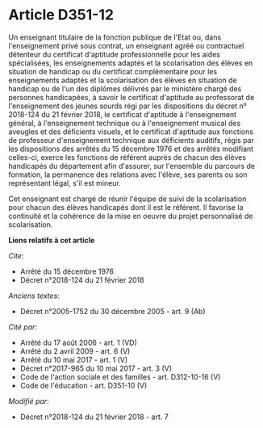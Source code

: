 # Article D351-12

Un enseignant titulaire de la fonction publique de l'Etat ou, dans l'enseignement privé sous contrat, un enseignant agréé ou
contractuel détenteur du certificat d'aptitude professionnelle pour les aides spécialisées, les enseignements adaptés et la
scolarisation des élèves en situation de handicap ou du certificat complémentaire pour les enseignements adaptés et la
scolarisation des élèves en situation de handicap ou de l'un des diplômes délivrés par le ministère chargé des personnes
handicapées, à savoir le certificat d'aptitude au professorat de l'enseignement des jeunes sourds régi par les dispositions
du décret n° 2018-124 du 21 février 2018, le certificat d'aptitude à l'enseignement général, à l'enseignement technique ou à
l'enseignement musical des aveugles et des déficients visuels, et le certificat d'aptitude aux fonctions de professeur
d'enseignement technique aux déficients auditifs, régis par les dispositions des arrêtés du 15 décembre 1976 et des arrêtés
modifiant celles-ci, exerce les fonctions de référent auprès de chacun des élèves handicapés du département afin d'assurer,
sur l'ensemble du parcours de formation, la permanence des relations avec l'élève, ses parents ou son représentant légal,
s'il est mineur.

Cet enseignant est chargé de réunir l'équipe de suivi de la scolarisation pour chacun des élèves handicapés dont il est le
référent. Il favorise la continuité et la cohérence de la mise en oeuvre du projet personnalisé de scolarisation.

**Liens relatifs à cet article**

_Cite_:

  - Arrêté du 15 décembre 1976
  - Décret n°2018-124 du 21 février 2018

_Anciens textes_:

  - Décret n°2005-1752 du 30 décembre 2005 - art. 9 (Ab)

_Cité par_:

  - Arrêté du 17 août 2006 - art. 1 (VD)
  - Arrêté du 2 avril 2009 - art. 6 (V)
  - Arrêté du 10 mai 2017 - art. 1 (V)
  - Décret n°2017-965 du 10 mai 2017 - art. 3 (V)
  - Code de l'action sociale et des familles - art. D312-10-16 (V)
  - Code de l'éducation - art. D351-10 (V)

_Modifié par_:

  - Décret n°2018-124 du 21 février 2018 - art. 7
